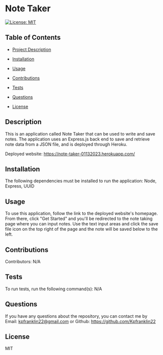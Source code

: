 # Note Taker
  [![License: MIT](https://img.shields.io/badge/License-MIT-yellow.svg)](https://opensource.org/licenses/MIT)

## Table of Contents
  - [Project Description](#description)
  - [Installation](#installation)
  - [Usage](#usage)
  - [Contributions](#contributions)
  - [Tests](#tests)
  - [Questions](#questions)
  
  - [License](#license)

## Description
  This is an application called Note Taker that can be used to write and save notes. The application uses an Express.js back end to save and retrieve note data from a JSON file, and is deployed through Heroku.

Deployed website: https://note-taker-01132023.herokuapp.com/

## Installation 
  The following dependencies must be installed to run the application: Node, Express, UUID

## Usage
To use this application, follow the link to the deployed website's homepage. From there, click "Get Started" and you'll be redirected to the note taking page where you can input notes. Use the text input areas and click the save file icon on the top right of the page and the note will be saved below to the left.

## Contributions
Contributors: N/A

## Tests
To run tests, run the following command(s): N/A

## Questions
If you have any questions about the repository, you can contact me by Email: kpfranklin22@gmail.com or Github: https://github.com/Kpfranklin22


## License
MIT